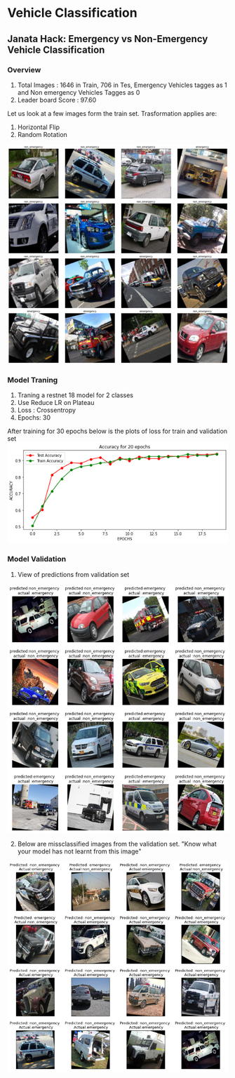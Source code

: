 # Vehicle Classification
## Janata Hack: Emergency vs Non-Emergency Vehicle Classification

### Overview
1. Total Images : 1646 in Train, 706 in Tes, Emergency Vehicles tagges as 1 and Non emergency Vehicles Tagges as 0
2. Leader board Score : 97.60

Let us look at a few images form the train set.
Trasformation applies are:
1. Horizontal Flip
2. Random Rotation

![raw images](https://github.com/prarthananbhat/vehicle_classification/blob/master/raw%20data.png?raw=true "Raw Data")

### Model Traning

1. Traning a restnet 18 model for 2 classes
2. Use Reduce LR on Plateau
3. Loss : Crossentropy
4. Epochs: 30

After training for 30 epochs below is the plots of loss for train and validation set
![loss curves](https://github.com/prarthananbhat/vehicle_classification/blob/master/loss%20curves.png?raw=true "Loss Curves")

### Model Validation
1. View of predictions from validation set

![loss curves](https://github.com/prarthananbhat/vehicle_classification/blob/master/sample%20validations.png?raw=true "Sample Images form Validation Set")

2. Below are missclassified images from the validation set. "Know what your model has not learnt from this image"

![loss curves](https://github.com/prarthananbhat/vehicle_classification/blob/master/miss%20classified%20images.png?raw=true "Misclassified images")




